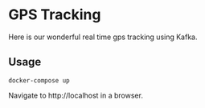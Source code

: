 # GPS Tracking

Here is our wonderful real time gps tracking using Kafka.

## Usage

```shell
docker-compose up
```

Navigate to http://localhost in a browser. 
